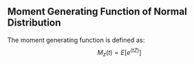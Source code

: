 ## Moment Generating Function of Normal Distribution
The moment generating function is defined as:
$$
M_z(t) = E[e^(tZ)]
$$
